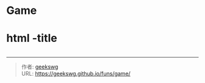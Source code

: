 # Game

<!--more-->
<!DOCTYPE html>
<html lang="zh">

<head>
  <meta charset="UTF-8">
  <meta name="viewport" content="width=device-width, initial-scale=1.0">
  <title>html -title</title>
  <script src="https://cdn.bootcdn.net/ajax/libs/vue/3.2.45/vue.global.js"></script>
  <link href="https://cdn.bootcdn.net/ajax/libs/element-plus/2.2.28/index.css" rel="stylesheet" />

  <style>
    
  </style>

</head>

<body>
  <h1>html -title</h1>
  <div id="app">
    <div></div>
    <span></span>
    <img /> 

  </div>
</body>

</html>

---

> 作者: [geekswg](https://geekswg.github.io)  
> URL: https://geekswg.github.io/funs/game/  

